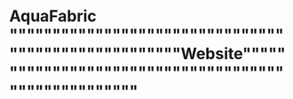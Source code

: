 # AquaFabric """"""""""""""""""""""""""""""""""""""""""""""""""""Website""""""""""""""""""""""""""""""""""""""""""""""""""""
